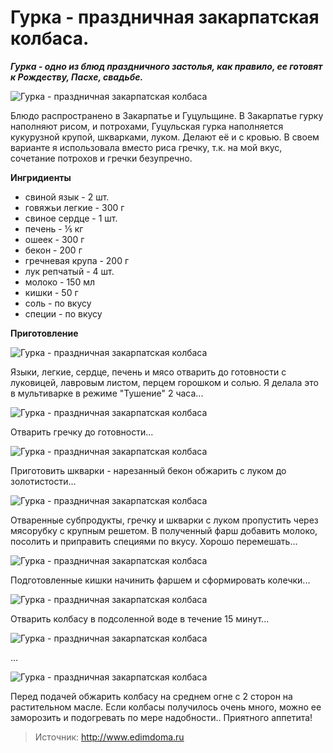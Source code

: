 # Гурка - праздничная закарпатская колбаса.
_**Гурка - одно из блюд  праздничного застолья,  как правило,  ее готовят к Рождеству, Пасхе, свадьбе.**_

![Гурка - праздничная закарпатская колбаса](/images/Kulinar/Myaso/gurka_001.jpg 'Гурка - праздничная закарпатская колбаса')

Блюдо распространено в Закарпатье и Гуцульщине.  В Закарпатье гурку наполняют рисом, и потрохами,  Гуцульская гурка наполняется кукурузной крупой, шкварками, луком. Делают её и с кровью. В своем варианте я использовала вместо риса гречку, т.к. на мой вкус, сочетание потрохов и гречки безупречно.

**Ингридиенты**

- свиной язык - 2 шт.
- говяжьи легкие - 300 г
- свиное сердце - 1 шт.
- печень - ⅕ кг
- ошеек - 300 г
- бекон - 200 г
- гречневая крупа - 200 г
- лук репчатый - 4 шт.
- молоко - 150 мл
- кишки - 50 г
- соль - по вкусу
- специи - по вкусу

**Приготовление**

![Гурка - праздничная закарпатская колбаса](/images/Kulinar/Myaso/gurka_002.jpg 'Гурка - праздничная закарпатская колбаса')

Языки, легкие, сердце, печень и мясо отварить до готовности с луковицей, лавровым листом, перцем горошком и солью. Я делала это в мультиварке в режиме "Тушение" 2 часа...

![Гурка - праздничная закарпатская колбаса](/images/Kulinar/Myaso/grecha_kolbasa02.jpg 'Гурка - праздничная закарпатская колбаса')

Отварить гречку до готовности...

![Гурка - праздничная закарпатская колбаса](/images/Kulinar/Myaso/gurka_003.jpg 'Гурка - праздничная закарпатская колбаса')

Приготовить шкварки - нарезанный бекон обжарить с луком до золотистости...

![Гурка - праздничная закарпатская колбаса](/images/Kulinar/Myaso/gurka_004.jpg 'Гурка - праздничная закарпатская колбаса')

Отваренные субпродукты, гречку и шкварки с луком пропустить через мясорубку с крупным решетом. В полученный фарш добавить молоко, посолить и приправить специями по вкусу. Хорошо перемешать...

![Гурка - праздничная закарпатская колбаса](/images/Kulinar/Myaso/gurka_005.jpg 'Гурка - праздничная закарпатская колбаса')

Подготовленные кишки начинить фаршем и сформировать колечки...

![Гурка - праздничная закарпатская колбаса](/images/Kulinar/Myaso/gurka_006.jpg 'Гурка - праздничная закарпатская колбаса')

Отварить колбасу в подсоленной воде в течение 15 минут...

![Гурка - праздничная закарпатская колбаса](/images/Kulinar/Myaso/gurka_007.jpg 'Гурка - праздничная закарпатская колбаса')

...

![Гурка - праздничная закарпатская колбаса](/images/Kulinar/Myaso/gurka_008.jpg 'Гурка - праздничная закарпатская колбаса')

Перед подачей обжарить колбасу на среднем огне с 2 сторон на растительном масле. Если колбасы получилось очень много, можно ее заморозить и подогревать по мере надобности.. Приятного аппетита!

> Источник: http://www.edimdoma.ru
